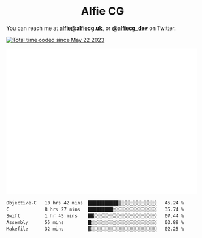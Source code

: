 <h1 align="center">Alfie CG</h1>

You can reach me at **alfie@alfiecg.uk**, or **[@alfiecg_dev](https://twitter.com/alfiecg_dev)** on Twitter.

<a href="https://wakatime.com/@61592169-b9cf-4af8-b6fa-8ac7d4369b01"><img src="https://wakatime.com/badge/user/61592169-b9cf-4af8-b6fa-8ac7d4369b01.svg" alt="Total time coded since May 22 2023" /></a>


<img align="center" src="/github-metrics.svg" alt="Metrics" width="500">

 <!--[![GitHub Streak](https://streak-stats.demolab.com/?user=alfiecg24)](https://git.io/streak-stats)-->

<!--START_SECTION:waka-->

```txt
Objective-C   10 hrs 42 mins  ███████████▒░░░░░░░░░░░░░   45.24 %
C             8 hrs 27 mins   █████████░░░░░░░░░░░░░░░░   35.74 %
Swift         1 hr 45 mins    ██░░░░░░░░░░░░░░░░░░░░░░░   07.44 %
Assembly      55 mins         █░░░░░░░░░░░░░░░░░░░░░░░░   03.89 %
Makefile      32 mins         ▓░░░░░░░░░░░░░░░░░░░░░░░░   02.25 %
```

<!--END_SECTION:waka-->
